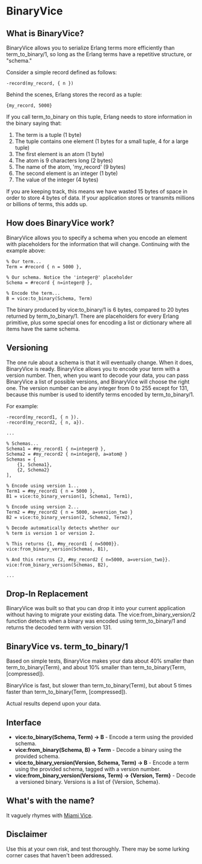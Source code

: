 <h1>BinaryVice</h1>

<h2>What is BinaryVice?</h2>

BinaryVice allows you to serialize Erlang terms more efficiently than term_to_binary/1, so long as the Erlang terms have a repetitive structure, or "schema."

Consider a simple record defined as follows:

	-record(my_record, { n })
	
Behind the scenes, Erlang stores the record as a tuple:

	{my_record, 5000}
	
If you call term_to_binary on this tuple, Erlang needs to store information in the binary saying that:

1. The term is a tuple (1 byte)
2. The tuple contains one element (1 bytes for a small tuple, 4 for a large tuple)
3. The first element is an atom (1 byte)
4. The atom is 9 characters long (2 bytes)
5. The name of the atom, 'my_record' (9 bytes)
6. The second element is an integer (1 byte)
7. The value of the integer (4 bytes)

If you are keeping track, this means we have wasted 15 bytes of space in order to store 4 bytes of data. If your application stores or transmits millions or billions of terms, this adds up.

<h2>How does BinaryVice work?</h2>

BinaryVice allows you to specify a schema when you encode an element with placeholders for the information that will change. Continuing with the example above:

	% Our term...
	Term = #record { n = 5000 },
	
	% Our schema. Notice the 'integer@' placeholder 
	Schema = #record { n=integer@ },
	
	% Encode the term...
	B = vice:to_binary(Schema, Term)
	
The binary produced by vice:to_binary/1 is 6 bytes, compared to 20 bytes returned by term_to_binary/1. There are placeholders for every Erlang primitive, plus some special ones for encoding a list or dictionary where all items have the same schema.

<h2>Versioning</h2>

The one rule about a schema is that it will eventually change. When it does, BinaryVice is ready. BinaryVice allows you to encode your term with a version number. Then, when you want to decode your data, you can pass BinaryVice a list of possible versions, and BinaryVice will choose the right one. The version number can be any integer from 0 to 255 except for 131, because this number is used to identify terms encoded by term_to_binary/1.

For example:

	-record(my_record1, { n }).
	-record(my_record2, { n, a}).
	
	...
	
	% Schemas...
	Schema1 = #my_record1 { n=integer@ },
	Schema2 = #my_record2 { n=integer@, a=atom@ }
	Schemas = {
		{1, Schema1},
		{2, Schema2}
	],
	
	% Encode using version 1...
	Term1 = #my_record1 { n = 5000 },
	B1 = vice:to_binary_version(1, Schema1, Term1),

	% Encode using version 2...
	Term2 = #my_record2 { n = 5000, a=version_two }
	B2 = vice:to_binary_version(2, Schema2, Term2),
	
	% Decode automatically detects whether our
	% term is version 1 or version 2.	
	
	% This returns {1, #my_record1 { n=5000}}.
	vice:from_binary_version(Schemas, B1),
	
	% And this returns {2, #my_record2 { n=5000, a=version_two}}.
	vice:from_binary_version(Schemas, B2),
	
	...


<h2>Drop-In Replacement</h2>

BinaryVice was built so that you can drop it into your current application without having to migrate your existing data. The vice:from_binary_version/2 function detects when a binary was encoded using term_to_binary/1 and returns the decoded term with version 131.

<h2>BinaryVice vs. term_to_binary/1</h2>

Based on simple tests, BinaryVice makes your data about 40% smaller than term_to_binary(Term), and about 10% smaller than term_to_binary(Term, [compressed]). 

BinaryVice is fast, but slower than term_to_binary(Term), but about 5 times faster than term_to_binary(Term, [compressed]). 

Actual results depend upon your data.

<h2>Interface</h2>

* <b>vice:to_binary(Schema, Term) -> B</b> - Encode a term using the provided schema.
* <b>vice:from_binary(Schema, B) -> Term</b> - Decode a binary using the provided schema.
* <b>vice:to_binary_version(Version, Schema, Term) -> B</b> - Encode a term using the provided schema, tagged with a version number.
* <b>vice:from_binary_version(Versions, Term) -> {Version, Term}</b> - Decode a versioned binary. Versions is a list of {Version, Schema}.

<h2>What's with the name?</h2>

It vaguely rhymes with <a href="http://en.wikipedia.org/wiki/Miami_Vice">Miami Vice</a>.

<h2>Disclaimer</h2>

Use this at your own risk, and test thoroughly. There may be some lurking corner cases that haven't been addressed.
